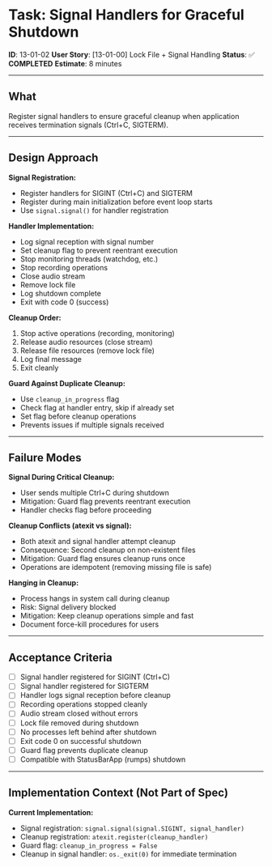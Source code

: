 # Task: Signal Handlers for Graceful Shutdown

**ID**: 13-01-02
**User Story**: [13-01-00] Lock File + Signal Handling
**Status**: ✅ **COMPLETED**
**Estimate**: 8 minutes

---

## What

Register signal handlers to ensure graceful cleanup when application receives termination signals (Ctrl+C, SIGTERM).

---

## Design Approach

**Signal Registration:**
- Register handlers for SIGINT (Ctrl+C) and SIGTERM
- Register during main initialization before event loop starts
- Use `signal.signal()` for handler registration

**Handler Implementation:**
- Log signal reception with signal number
- Set cleanup flag to prevent reentrant execution
- Stop monitoring threads (watchdog, etc.)
- Stop recording operations
- Close audio stream
- Remove lock file
- Log shutdown complete
- Exit with code 0 (success)

**Cleanup Order:**
1. Stop active operations (recording, monitoring)
2. Release audio resources (close stream)
3. Release file resources (remove lock file)
4. Log final message
5. Exit cleanly

**Guard Against Duplicate Cleanup:**
- Use `cleanup_in_progress` flag
- Check flag at handler entry, skip if already set
- Set flag before cleanup operations
- Prevents issues if multiple signals received

---

## Failure Modes

**Signal During Critical Cleanup:**
- User sends multiple Ctrl+C during shutdown
- Mitigation: Guard flag prevents reentrant execution
- Handler checks flag before proceeding

**Cleanup Conflicts (atexit vs signal):**
- Both atexit and signal handler attempt cleanup
- Consequence: Second cleanup on non-existent files
- Mitigation: Guard flag ensures cleanup runs once
- Operations are idempotent (removing missing file is safe)

**Hanging in Cleanup:**
- Process hangs in system call during cleanup
- Risk: Signal delivery blocked
- Mitigation: Keep cleanup operations simple and fast
- Document force-kill procedures for users

---

## Acceptance Criteria

- [ ] Signal handler registered for SIGINT (Ctrl+C)
- [ ] Signal handler registered for SIGTERM
- [ ] Handler logs signal reception before cleanup
- [ ] Recording operations stopped cleanly
- [ ] Audio stream closed without errors
- [ ] Lock file removed during shutdown
- [ ] No processes left behind after shutdown
- [ ] Exit code 0 on successful shutdown
- [ ] Guard flag prevents duplicate cleanup
- [ ] Compatible with StatusBarApp (rumps) shutdown

---

## Implementation Context (Not Part of Spec)

**Current Implementation:**
- Signal registration: `signal.signal(signal.SIGINT, signal_handler)`
- Cleanup registration: `atexit.register(cleanup_handler)`
- Guard flag: `cleanup_in_progress = False`
- Cleanup in signal handler: `os._exit(0)` for immediate termination
